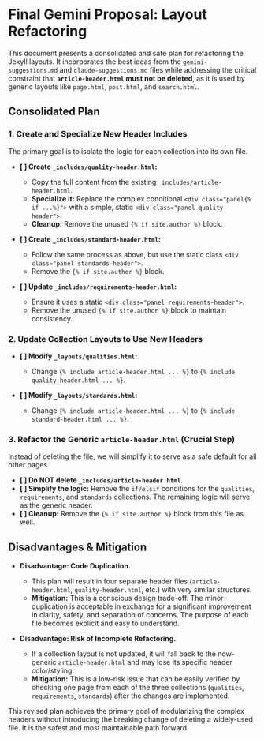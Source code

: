 # Final Gemini Proposal: Layout Refactoring

This document presents a consolidated and safe plan for refactoring the Jekyll layouts. It incorporates the best ideas from the `gemini-suggestions.md` and `claude-suggestions.md` files while addressing the critical constraint that **`article-header.html` must not be deleted**, as it is used by generic layouts like `page.html`, `post.html`, and `search.html`.

## Consolidated Plan

### 1. Create and Specialize New Header Includes

The primary goal is to isolate the logic for each collection into its own file.

- **[ ] Create `_includes/quality-header.html`:**
    - Copy the full content from the existing `_includes/article-header.html`.
    - **Specialize it:** Replace the complex conditional `<div class="panel{% if ...%}">` with a simple, static `<div class="panel quality-header">`.
    - **Cleanup:** Remove the unused `{% if site.author %}` block.

- **[ ] Create `_includes/standard-header.html`:**
    - Follow the same process as above, but use the static class `<div class="panel standards-header">`.
    - Remove the `{% if site.author %}` block.

- **[ ] Update `_includes/requirements-header.html`:**
    - Ensure it uses a static `<div class="panel requirements-header">`.
    - Remove the unused `{% if site.author %}` block to maintain consistency.

### 2. Update Collection Layouts to Use New Headers

- **[ ] Modify `_layouts/qualities.html`:**
    - Change `{% include article-header.html ... %}` to `{% include quality-header.html ... %}`.

- **[ ] Modify `_layouts/standards.html`:**
    - Change `{% include article-header.html ... %}` to `{% include standard-header.html ... %}`.

### 3. Refactor the Generic `article-header.html` (Crucial Step)

Instead of deleting the file, we will simplify it to serve as a safe default for all other pages.

- **[ ] Do NOT delete `_includes/article-header.html`**.
- **[ ] Simplify the logic:** Remove the `if/elsif` conditions for the `qualities`, `requirements`, and `standards` collections. The remaining logic will serve as the generic header.
- **[ ] Cleanup:** Remove the `{% if site.author %}` block from this file as well.

## Disadvantages & Mitigation

- **Disadvantage: Code Duplication.**
  - This plan will result in four separate header files (`article-header.html`, `quality-header.html`, etc.) with very similar structures.
  - **Mitigation:** This is a conscious design trade-off. The minor duplication is acceptable in exchange for a significant improvement in clarity, safety, and separation of concerns. The purpose of each file becomes explicit and easy to understand.

- **Disadvantage: Risk of Incomplete Refactoring.**
  - If a collection layout is not updated, it will fall back to the now-generic `article-header.html` and may lose its specific header color/styling.
  - **Mitigation:** This is a low-risk issue that can be easily verified by checking one page from each of the three collections (`qualities`, `requirements`, `standards`) after the changes are implemented.

This revised plan achieves the primary goal of modularizing the complex headers without introducing the breaking change of deleting a widely-used file. It is the safest and most maintainable path forward.
